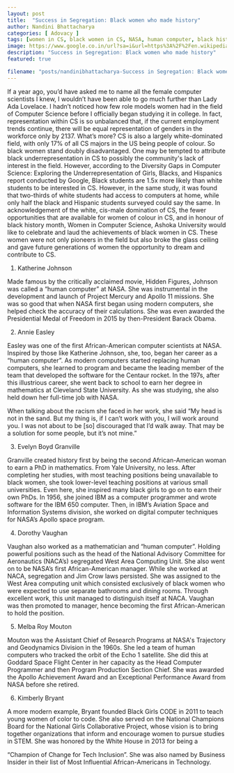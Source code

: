 ```yaml
---
layout: post
title:  "Success in Segregation: Black women who made history"
author: Nandini Bhattacharya
categories: [ Adovacy ]
tags: [women in CS, black women in CS, NASA, human computer, black history month,Katherine Johnson,Annie Easley,Evelyn Boyd Granville,Dorothy Vaughan,Melba Roy Mouton,Kimberly Bryant]
image: https://www.google.co.in/url?sa=i&url=https%3A%2F%2Fen.wikipedia.org%2Fwiki%2FAfrican-American_women_in_computer_science&psig=AOvVaw3U4H-hDEAVNrFgHiUSXWj8&ust=1646332212743000&source=images&cd=vfe&ved=2ahUKEwjw2IbHh6j2AhUIXWwGHQiODRkQjRx6BAgAEAk
description: "Success in Segregation: Black women who made history"
featured: true

filename: "posts/nandinibhattacharya-Success in Segregation: Black women who made history"
---
```


If a year ago, you’d have asked me to name all the female computer scientists I knew, I wouldn’t
have been able to go much further than Lady Ada Lovelace. I hadn’t noticed how few role
models women had in the field of Computer Science before I officially began studying it in
college. In fact, representation within CS is so unbalanced that, if the current employment trends
continue, there will be equal representation of genders in the workforce only by 2137. What’s
more? CS is also a largely white-dominated field, with only 17% of all CS majors in the US
being people of colour. So black women stand doubly disadvantaged.
One may be tempted to attribute black underrepresentation in CS to possibly the community&#39;s
lack of interest in the field. However, according to the Diversity Gaps in Computer Science:
Exploring the Underrepresentation of Girls, Blacks, and Hispanics report conducted by Google,
Black students are 1.5x more likely than white students to be interested in CS. However, in the
same study, it was found that two-thirds of white students had access to computers at home,
while only half the black and Hispanic students surveyed could say the same.
In acknowledgement of the white, cis-male domination of CS, the fewer opportunities that are
available for women of colour in CS, and in honour of black history month, Women in Computer
Science, Ashoka University would like to celebrate and laud the achievements of black women
in CS. These women were not only pioneers in the field but also broke the glass ceiling and gave
future generations of women the opportunity to dream and contribute to CS.

1) Katherine Johnson

Made famous by the critically acclaimed movie, Hidden Figures, Johnson was called a “human
computer” at NASA. She was instrumental in the development and launch of Project Mercury
and Apollo 11 missions. She was so good that when NASA first began using modern computers,
she helped check the accuracy of their calculations. She was even awarded the Presidential
Medal of Freedom in 2015 by then-President Barack Obama.

2) Annie Easley

Easley was one of the first African-American computer scientists at NASA. Inspired by those
like Katherine Johnson, she, too, began her career as a “human computer”. As modern computers
started replacing human computers, she learned to program and became the leading member of
the team that developed the software for the Centaur rocket. In the 197s, after this illustrious
career, she went back to school to earn her degree in mathematics at Cleveland State University.
As she was studying, she also held down her full-time job with NASA.

When talking about the racism she faced in her work, she said “My head is not in the sand. But
my thing is, if I can’t work with you, I will work around you. I was not about to be [so]
discouraged that I’d walk away. That may be a solution for some people, but it’s not mine.”

3) Evelyn Boyd Granville

Granville created history first by being the second African-American woman to earn a PhD in
mathematics. From Yale University, no less. After completing her studies, with most teaching
positions being unavailable to black women, she took lower-level teaching positions at various
small universities. Even here, she inspired many black girls to go on to earn their own PhDs.
In 1956, she joined IBM as a computer programmer and wrote software for the IBM 650
computer. Then, in IBM’s Aviation Space and Information Systems division, she worked on
digital computer techniques for NASA’s Apollo space program.

4) Dorothy Vaughan

Vaughan also worked as a mathematician and “human computer”. Holding powerful positions
such as the head of the National Advisory Committee for Aeronautics (NACA’s) segregated
West Area Computing Unit. She also went on to be NASA’s first African-American manager.
While she worked at NACA, segregation and Jim Crow laws persisted. She was assigned to the
West Area computing unit which consisted exclusively of black women who were expected to
use separate bathrooms and dining rooms. Through excellent work, this unit managed to
distinguish itself at NACA. Vaughan was then promoted to manager, hence becoming the first
African-American to hold the position.

5) Melba Roy Mouton

Mouton was the Assistant Chief of Research Programs at NASA&#39;s Trajectory and Geodynamics
Division in the 1960s. She led a team of human computers who tracked the orbit of the Echo 1
satellite. She did this at Goddard Space Flight Center in her capacity as the Head Computer
Programmer and then Program Production Section Chief. She was awarded the Apollo
Achievement Award and an Exceptional Performance Award from NASA before she retired.

6) Kimberly Bryant

A more modern example, Bryant founded Black Girls CODE in 2011 to teach young women of
color to code. She also served on the National Champions Board for the National Girls
Collaborative Project, whose vision is to bring together organizations that inform and encourage
women to pursue studies in STEM. She was honored by the White House in 2013 for being a

“Champion of Change for Tech Inclusion”. She was also named by Business Insider in their list
of Most Influential African-Americans in Technology.

